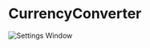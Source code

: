# CurrencyConverter

![Settings Window](https://raw.github.com/MrNerd01/CurrencyConverter/Screenshot_20170828-232112.png)
